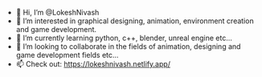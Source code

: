 - 👋 Hi, I’m @LokeshNivash
- 👀 I’m interested in graphical designing, animation, environment creation and game development.
- 🌱 I’m currently learning python, c++, blender, unreal engine etc...
- 💞️ I’m looking to collaborate in the fields of animation, designing and game development fields etc...
- 📫 Check out: https://lokeshnivash.netlify.app/

<!---
LokeshNivash/LokeshNivash is a ✨ special ✨ repository because its `README.md` (this file) appears on your GitHub profile.
You can click the Preview link to take a look at your changes.
--->
